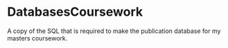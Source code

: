 # DatabasesCoursework

A copy of the SQL that is required to make the publication database for my masters coursework.
